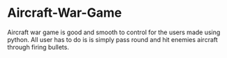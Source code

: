 # Aircraft-War-Game
Aircraft war game is good and smooth to control for the users made using python. All user has to do is is simply pass round and hit enemies aircraft through firing bullets.
